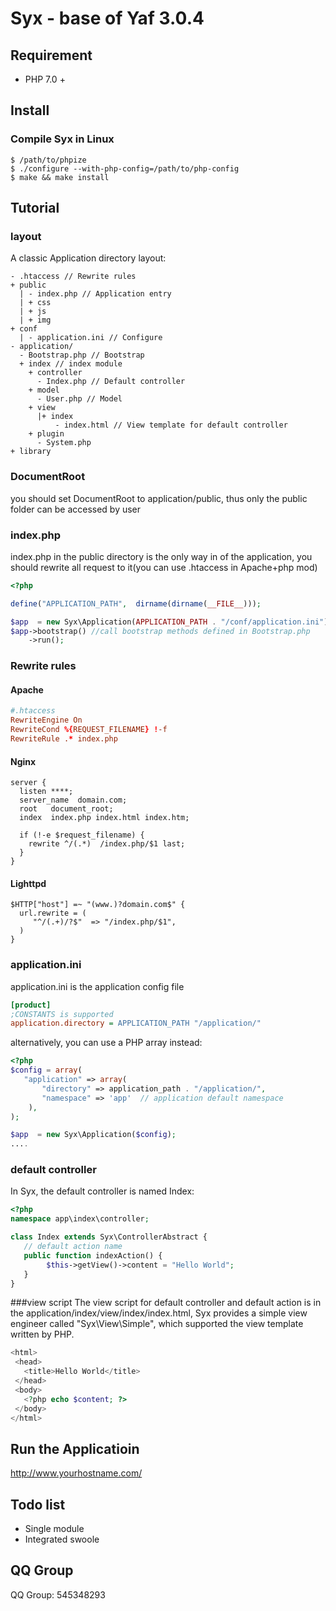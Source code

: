 # Syx - base of Yaf 3.0.4 

## Requirement
- PHP 7.0 +

## Install
### Compile Syx in Linux
```
$ /path/to/phpize
$ ./configure --with-php-config=/path/to/php-config
$ make && make install
```

## Tutorial

### layout
A classic Application directory layout:

```
- .htaccess // Rewrite rules
+ public
  | - index.php // Application entry
  | + css
  | + js
  | + img
+ conf
  | - application.ini // Configure
- application/
  - Bootstrap.php // Bootstrap
  + index // index module
    + controller
      - Index.php // Default controller
    + model
      - User.php // Model
    + view
      |+ index
          - index.html // View template for default controller
    + plugin
      - System.php
+ library
```

### DocumentRoot
you should set DocumentRoot to application/public, thus only the public folder can be accessed by user

### index.php
index.php in the public directory is the only way in of the application, you should rewrite all request to it(you can use .htaccess in Apache+php mod)

```php
<?php

define("APPLICATION_PATH",  dirname(dirname(__FILE__)));

$app  = new Syx\Application(APPLICATION_PATH . "/conf/application.ini");
$app->bootstrap() //call bootstrap methods defined in Bootstrap.php
    ->run();
```
### Rewrite rules

#### Apache

```conf
#.htaccess
RewriteEngine On
RewriteCond %{REQUEST_FILENAME} !-f
RewriteRule .* index.php
```

#### Nginx

```
server {
  listen ****;
  server_name  domain.com;
  root   document_root;
  index  index.php index.html index.htm;

  if (!-e $request_filename) {
    rewrite ^/(.*)  /index.php/$1 last;
  }
}
```

#### Lighttpd

```
$HTTP["host"] =~ "(www.)?domain.com$" {
  url.rewrite = (
     "^/(.+)/?$"  => "/index.php/$1",
  )
}
```

### application.ini
application.ini is the application config file

```ini
[product]
;CONSTANTS is supported
application.directory = APPLICATION_PATH "/application/"
```
alternatively, you can use a PHP array instead:

```php
<?php
$config = array(
   "application" => array(
       "directory" => application_path . "/application/",
       "namespace" => 'app'  // application default namespace
    ),
);

$app  = new Syx\Application($config);
....

```
### default controller
In Syx, the default controller is named Index:

```php
<?php
namespace app\index\controller;

class Index extends Syx\ControllerAbstract {
   // default action name
   public function indexAction() {
        $this->getView()->content = "Hello World";
   }
}

```

###view script
The view script for default controller and default action is in the application/index/view/index/index.html, Syx provides a simple view engineer called "Syx\View\Simple", which supported the view template written by PHP.

```php
<html>
 <head>
   <title>Hello World</title>
 </head>
 <body>
   <?php echo $content; ?>
 </body>
</html>
```

## Run the Applicatioin
  http://www.yourhostname.com/

## Todo list

* Single module
* Integrated swoole


## QQ Group
QQ Group: 545348293
